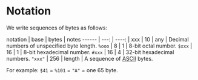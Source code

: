 # Notation

We write sequences of bytes as follows:

notation | base | bytes | notes
------ | ---: | ----: | 
xxx    | 10   |  any  | Decimal numbers of unspecified byte length.
`%ooo` | 8    |    1  | 8-bit octal number.
`$xxx` | 16   |    1  | 8-bit hexadecimal number.
`#xxx` | 16   |    4  | 32-bit hexadecimal numbers.
`"xxx"` | 256  | length | A sequence of [ASCII](ascii.md) bytes.

For example: `$41` = `%101` = `"A"` = one 65 byte.
